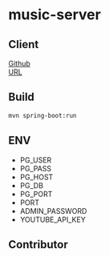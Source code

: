 # music-server

## Client

[Github](https://github.com/jackdo1012/music-client)  
[URL](https://music.jackdo1012.tk)

## Build

```sh
mvn spring-boot:run
```

## ENV

-   PG_USER
-   PG_PASS
-   PG_HOST
-   PG_DB
-   PG_PORT
-   PORT
-   ADMIN_PASSWORD
-   YOUTUBE_API_KEY

## Contributor
